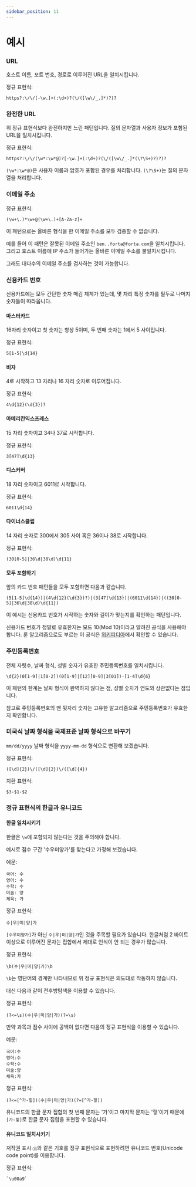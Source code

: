 ```yaml
---
sidebar_position: 11
---
```


# 예시

### URL

호스트 이름, 포트 번호, 경로로 이루어진 URL을 일치시킵니다.

정규 표현식:

```
https?:\/\/[-\w.]+(:\d+)?(\/([\w\/_.]*)?)?
```

### 완전한 URL

위 정규 표현식보다 완전하지만 느린 패턴입니다. 질의 문자열과 사용자 정보가 포함된 URL을 일치시킵니다.

정규 표현식:

```
https?:\/\/(\w*:\w*@)?[-\w.]+(:\d+)?(\/([\w\/_.]*(\?\S+)?)?)?
```

`(\w*:\w*@)`은 사용자 이름과 암호가 포함된 경우를 처리합니다. `(\?\S+)`는 질의 문자열을 처리합니다.

### 이메일 주소

정규 표현식:

```
(\w+\.)*\w+@(\w+\.)+[A-Za-z]+
```

이 패턴으로는 올바른 형식을 한 이메일 주소를 모두 검증할 수 없습니다.

예를 들어 이 패턴은 잘못된 이메일 주소인 `ben..forta@forta.com`을 일치시킵니다. 그리고 호스트 이름에 IP 주소가 들어가는 올바른 이메일 주소를 불일치시킵니다.

그래도 대다수의 이메일 주소를 검사하는 것이 가능합니다.

### 신용카드 번호

신용카드에는 모두 간단한 숫자 매김 체계가 있는데, 몇 자리 특정 숫자를 필두로 나머지 숫자들이 따라옵니다.

#### 마스터카드

16자리 숫자이고 첫 숫자는 항상 5이며, 두 번째 숫자는 1에서 5 사이입니다.

정규 표현식:

```
5[1-5]\d{14}
```

#### 비자

4로 시작하고 13 자리나 16 자리 숫자로 이루어집니다.

정규 표현식:

```
4\d{12}(\d{3})?
```

#### 아메리칸익스프레스

15 자리 숫자이고 34나 37로 시작합니다.

정규 표현식:

```
3[47]\d{13}
```

#### 디스커버

18 자리 숫자이고 6011로 시작합니다.

정규 표현식:

```
6011\d{14}
```

#### 다이너스클럽

14 자리 숫자로 300에서 305 사이 혹은 36이나 38로 시작합니다.

정규 표현식:

```
(30[0-5]|36\d|38\d)\d{11}
```

#### 모두 포함하기

앞의 카드 번호 패턴들을 모두 포함하면 다음과 같습니다.

```
(5[1-5]\d{14})|(4\d{12}(\d{3})?)|(3[47]\d{13})|(6011\d{14})|((30[0-5]|36\d|38\d)\d{11})
```

이 예시는 신용카드 번호가 시작하는 숫자와 길이가 맞는지를 확인하는 패턴입니다.

신용카드 번호가 정말로 유효한지는 모드 10(Mod 10)이라고 알려진 공식을 사용해야 합니다. 룬 알고리즘으로도 부르는 이 공식은 [위키피디아](https://ko.wikipedia.org/wiki/%EB%A3%AC_%EC%95%8C%EA%B3%A0%EB%A6%AC%EC%A6%98)에서 확인할 수 있습니다.

### 주민등록번호

전체 자릿수, 날짜 형식, 성별 숫자가 유효한 주민등록번호를 일치시킵니다.

```
\d{2}(0[1-9]|1[0-2])(0[1-9]|[12][0-9]|3[01])-[1-4]\d{6}
```

이 패턴의 한계는 날짜 형식이 완벽하지 않다는 점, 성별 숫자가 연도와 상관없다는 점입니다.

참고로 주민등록번호의 맨 뒷자리 숫자는 고유한 알고리즘으로 주민등록번호가 유효한지 확인합니다.

### 미국식 날짜 형식을 국제표준 날짜 형식으로 바꾸기

`mm/dd/yyyy` 날짜 형식을 `yyyy-mm-dd` 형식으로 변환해 보겠습니다.

정규 표현식:

```
([\d]{2})\/([\d]{2})\/([\d]{4})
```

치환 표현식:

```
$3-$1-$2
```

### 정규 표현식의 한글과 유니코드

#### 한글 일치시키기

한글은 `\w`에 포함되지 않는다는 것을 주의해야 합니다.

예시로 점수 구간 '수우미양가'를 찾는다고 가정해 보겠습니다.

예문:

```
국어: 수
영어: 수
수학: 수
미술: 양
체육: 가
```

정규 표현식:

```
수|우|미|양|가
```

`[수우미양가]`가 아닌 `수|우|미|양|가`인 것을 주목할 필요가 있습니다. 한글처럼 2 바이트 이상으로 이루어진 문자는 집합에서 제대로 인식이 안 되는 경우가 많습니다.

정규 표현식:

```
\b(수|우|미|양|가)\b
```

`\b`는 영단어의 경계만 나타내므로 위 정규 표현식은 의도대로 작동하지 않습니다.

대신 다음과 같이 전후방탐색을 이용할 수 있습니다.

정규 표현식:

```
(?<=\s)(수|우|미|양|가)(?=\s)
```

만약 과목과 점수 사이에 공백이 없다면 다음의 정규 표현식을 이용할 수 있습니다.

예문:

```
국어:수
영어:수
수학:수
미술:양
체육:가
```

정규 표현식:

```
(?<=[^가-힣])(수|우|미|양|가)(?=[^가-힣])
```

유니코드의 한글 문자 집합의 첫 번째 문자는 '가'이고 마지막 문자는 '힣'이기 때문에 `[가-힣]`로 한글 문자 집합을 표현할 수 있습니다.

#### 유니코드 일치시키기

저작권 표시 `ⓒ`와 같은 기호를 정규 표현식으로 표현하려면 유니코드 번호(Unicode code point)를 이용합니다.

정규 표현식:

```
`\u00a9`
```
